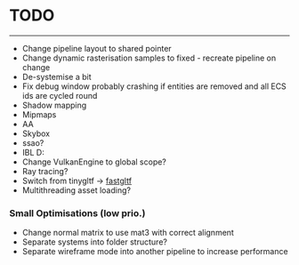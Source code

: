 # TODO

---

- Change pipeline layout to shared pointer
- Change dynamic rasterisation samples to fixed - recreate pipeline on change
- De-systemise a bit
- Fix debug window probably crashing if entities are removed and all ECS ids are cycled round
- Shadow mapping
- Mipmaps
- AA
- Skybox
- ssao?
- IBL D:
- Change VulkanEngine to global scope?
- Ray tracing?
- Switch from tinygltf -> [fastgltf](https://github.com/spnda/fastgltf)
- Multithreading asset loading?

### Small Optimisations (low prio.)

- Change normal matrix to use mat3 with correct alignment
- Separate systems into folder structure?
- Separate wireframe mode into another pipeline to increase performance

